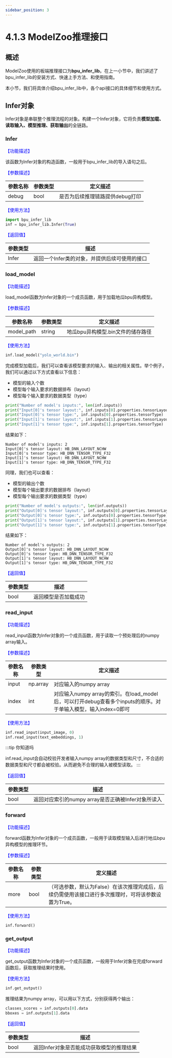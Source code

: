 ```yaml
---
sidebar_position: 3
---
```


# 4.1.3 ModelZoo推理接口

## 概述

ModelZoo使用的板端推理接口为**bpu_infer_lib**。在上一小节中，我们讲述了bpu_infer_lib的安装方式、快速上手方法、和使用指南。

本小节，我们将具体介绍bpu_infer_lib中，各个api接口的具体细节和使用方式。

## Infer对象

Infer对象是串联整个推理流程的对象。构建一个Infer对象，它将负责**模型加载、读取输入、模型推理、获取输出**的全链路。

### Infer

<font color='Blue'>【功能描述】</font>

该函数为Infer对象的构造函数，一般用于bpu_infer_lib的导入语句之后。

<font color='Blue'>【参数描述】</font>  

| 参数名称      | 参数类型      | 定义描述                  |
| ----------- | ----------- | ------------------------ |
| debug | bool | 是否为后续推理链路提供debug打印 |

<font color='Blue'>【使用方法】</font> 

```Python
import bpu_infer_lib
inf = bpu_infer_lib.Infer(True)
```

<font color='Blue'>【返回值】</font>  

| 参数类型      | 描述                  |
| ----------- | ------------------------ |
| Infer | 返回一个Infer类的对象，并提供后续可使用的接口 |

### load_model

<font color='Blue'>【功能描述】</font>

load_model函数为Infer对象的一个成员函数，用于加载地瓜bpu异构模型。

<font color='Blue'>【参数描述】</font>  

| 参数名称      | 参数类型      | 定义描述                  |
| ----------- | ----------- | ------------------------ |
| model_path | string | 地瓜bpu异构模型.bin文件的储存路径 |

<font color='Blue'>【使用方法】</font> 

```Python
inf.load_model("yolo_world.bin")
```

完成模型加载后，我们可以查看该模型要求的输入、输出的相关属性。举个例子，我们可以通过以下方式查看以下信息：

- 模型的输入个数
- 模型每个输入要求的数据排布（layout）
- 模型每个输入要求的数据类型（type）

```Python
print("Number of model's inputs:", len(inf.inputs))
print("Input[0]'s tensor layout:", inf.inputs[0].properties.tensorLayout)
print("Input[0]'s tensor type:", inf.inputs[0].properties.tensorType)
print("Input[1]'s tensor layout:", inf.inputs[1].properties.tensorLayout)
print("Input[1]'s tensor type:", inf.inputs[1].properties.tensorType)
```

结果如下：

```
Number of model's inputs: 2
Input[0]'s tensor layout: HB_DNN_LAYOUT_NCHW
Input[0]'s tensor type: HB_DNN_TENSOR_TYPE_F32
Input[1]'s tensor layout: HB_DNN_LAYOUT_NCHW
Input[1]'s tensor type: HB_DNN_TENSOR_TYPE_F32
```

同理，我们也可以查看：

- 模型的输出个数
- 模型每个输出要求的数据排布（layout）
- 模型每个输出要求的数据类型（type）

```Python
print("Number of model's outputs:", len(inf.outputs))
print("Output[0]'s tensor layout:", inf.outputs[0].properties.tensorLayout)
print("Output[0]'s tensor type:", inf.outputs[0].properties.tensorType)
print("Output[1]'s tensor layout:", inf.outputs[1].properties.tensorLayout)
print("Output[1]'s tensor type:", inf.outputs[1].properties.tensorType)
```

结果如下：

```
Number of model's outputs: 2
Output[0]'s tensor layout: HB_DNN_LAYOUT_NCHW
Output[0]'s tensor type: HB_DNN_TENSOR_TYPE_F32
Output[1]'s tensor layout: HB_DNN_LAYOUT_NCHW
Output[1]'s tensor type: HB_DNN_TENSOR_TYPE_F32
```

<font color='Blue'>【返回值】</font>  

| 参数类型      | 描述                  |
| ----------- | ------------------------ |
| bool | 返回模型是否加载成功 |


### read_input

<font color='Blue'>【功能描述】</font>

read_input函数为Infer对象的一个成员函数，用于读取一个预处理后的numpy array输入。

<font color='Blue'>【参数描述】</font>  

| 参数名称      | 参数类型      | 定义描述                  |
| ----------- | ----------- | ------------------------ |
| input | np.array | 对应输入的numpy array |
| index | int | 对应输入numpy array的索引。在load_model后，可以打开debug查看多个inputs的顺序。对于单输入模型，输入index=0即可 |

<font color='Blue'>【使用方法】</font> 

```Python
inf.read_input(input_image, 0)
inf.read_input(text_embeddings, 1)
```

:::tip 你知道吗

inf.read_input会自动校验开发者输入numpy array的数据类型和尺寸，不合适的数据类型和尺寸都会被校验。从而避免不合理的输入被模型读取。
:::

<font color='Blue'>【返回值】</font>  

| 参数类型      | 描述                  |
| ----------- | ------------------------ |
| bool | 返回对应索引的numpy array是否正确被Infer对象所读入 |


### forward

<font color='Blue'>【功能描述】</font>

forward函数为Infer对象的一个成员函数，一般用于读取模型输入后进行地瓜bpu异构模型的推理环节。

<font color='Blue'>【参数描述】</font>  

| 参数名称      | 参数类型      | 定义描述                  |
| ----------- | ----------- | ------------------------ |
| more | bool | （可选参数，默认为False）在该次推理完成后，后续仍需使用该接口进行多次推理时，可将该参数设置为True。 |

<font color='Blue'>【使用方法】</font> 

```Python
inf.forward()
```

### get_output

<font color='Blue'>【功能描述】</font>

get_output函数为Infer对象的一个成员函数，一般用于Infer对象在完成forward函数后，获取推理结果时使用。

<font color='Blue'>【使用方法】</font> 

```Python
inf.get_output()
```

推理结果为numpy array，可以用以下方式，分别获得两个输出：

```Python
classes_scores = inf.outputs[0].data
bboxes = inf.outputs[1].data
```

<font color='Blue'>【返回值】</font>  

| 参数类型      | 描述                  |
| ----------- | ------------------------ |
| bool | 返回Infer对象是否能成功获取模型的推理结果 |


